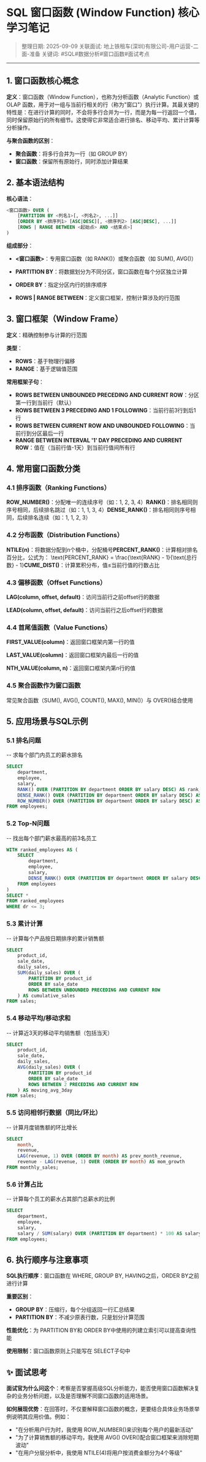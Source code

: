 # SQL 窗口函数 (Window Function) 核心学习笔记

> 整理日期: 2025-09-09
> 关联面试: 地上铁租车(深圳)有限公司-用户运营-二面-准备
> 关键词: #SQL#数据分析#窗口函数#面试考点

---

## 1. 窗口函数核心概念
**​​定义​**​：窗口函数（Window Function），也称为分析函数（Analytic Function）或 OLAP 函数，用于对一组与当前行相关的行（称为"窗口"）执行计算。其最关键的特性是：​​在进行计算的同时，不会将多行合并为一行，而是为每一行返回一个值，同时保留原始行的所有细节​​。这使得它非常适合进行排名、移动平均、累计计算等分析操作。

**​​与聚合函数的区别**​​：
- **​​聚合函数**​​：将多行合并为一行（如 GROUP BY）
- **​​窗口函数​​**：保留所有原始行，同时添加计算结果

## 2. 基本语法结构
**​​核心语法**​​：
```sql
<窗口函数> OVER (
    [PARTITION BY <列名1>[, <列名2>, ...]]
    [ORDER BY <排序列1> [ASC|DESC][, <排序列2> [ASC|DESC], ...]]
    [ROWS | RANGE BETWEEN <起始点> AND <结束点>]
)
```

**​​组成部分**​​：
- **​​<窗口函数>​**​：专用窗口函数（如 RANK()）或聚合函数（如 SUM(), AVG()）

- **​​PARTITION BY**​​：将数据划分为不同分区，窗口函数在每个分区独立计算

- **​​ORDER BY​**​：指定分区内行的排序顺序

- **​​ROWS | RANGE BETWEEN​**​：定义窗口框架，控制计算涉及的行范围

## 3. 窗口框架（Window Frame）
**​​定义**​​：精确控制参与计算的行范围

**​​类型**​​：
- **​​ROWS**​​：基于物理行偏移
- **​​RANGE​**​：基于逻辑值范围

**​​常用框架子句**​​：
- **ROWS BETWEEN UNBOUNDED PRECEDING AND CURRENT ROW**：分区第一行到当前行（默认）
- **ROWS BETWEEN 3 PRECEDING AND 1 FOLLOWING**：当前行前3行到后1行
- **ROWS BETWEEN CURRENT ROW AND UNBOUNDED FOLLOWING**：当前行到分区最后一行
- **RANGE BETWEEN INTERVAL '1' DAY PRECEDING AND CURRENT ROW**：值在（当前行值-1天）到当前行值间所有行

## 4. 常用窗口函数分类
### 4.1 排序函数（Ranking Functions）
**​​ROW_NUMBER()**​​：分配唯一的连续序号（如：1, 2, 3, 4）
**​​RANK()​**​：排名相同则序号相同，后续排名跳过（如：1, 1, 3, 4）
**​​DENSE_RANK()​**​：排名相同则序号相同，后续排名连续（如：1, 1, 2, 3）

### 4.2 分布函数（Distribution Functions）
**​​NTILE(n)​**​：将数据分配到n个桶中，分配桶号
**​​PERCENT_RANK()​**​：计算相对排名百分比，公式为：
\text{PERCENT_RANK} = \frac{\text{RANK} - 1}{\text{总行数} - 1}
**​​CUME_DIST()​**​：计算累积分布，值≤当前行值的行数占比

### 4.3 偏移函数（Offset Functions）
**​​LAG(column, offset, default)​**​：访问当前行之前offset行的数据

**​​LEAD(column, offset, default)​**​：访问当前行之后offset行的数据

### 4.4 首尾值函数（Value Functions）
**​​FIRST_VALUE(column)​**​：返回窗口框架内第一行的值

**​​LAST_VALUE(column)​​**：返回窗口框架内最后一行的值

**​​NTH_VALUE(column, n)​**​：返回窗口框架内第n行的值

### 4.5 聚合函数作为窗口函数
常见聚合函数（SUM(), AVG(), COUNT(), MAX(), MIN()）与 OVER()结合使用

## 5. 应用场景与SQL示例
### 5.1 排名问题
-- 求每个部门内员工的薪水排名
``` sql
SELECT
    department,
    employee,
    salary,
    RANK() OVER (PARTITION BY department ORDER BY salary DESC) AS rank_salary,
    DENSE_RANK() OVER (PARTITION BY department ORDER BY salary DESC) AS dense_rank_salary,
    ROW_NUMBER() OVER (PARTITION BY department ORDER BY salary DESC) AS row_num_salary
FROM employees;
```

### 5.2 Top-N问题
-- 找出每个部门薪水最高的前3名员工
```sql
WITH ranked_employees AS (
    SELECT
        department,
        employee,
        salary,
        DENSE_RANK() OVER (PARTITION BY department ORDER BY salary DESC) AS dr
    FROM employees
)
SELECT *
FROM ranked_employees
WHERE dr <= 3;
```

### 5.3 累计计算
-- 计算每个产品按日期排序的累计销售额
``` sql
SELECT
    product_id,
    sale_date,
    daily_sales,
    SUM(daily_sales) OVER (
        PARTITION BY product_id
        ORDER BY sale_date
        ROWS BETWEEN UNBOUNDED PRECEDING AND CURRENT ROW
    ) AS cumulative_sales
FROM sales;
```

### 5.4 移动平均/移动求和
-- 计算近3天的移动平均销售额（包括当天）
``` sql
SELECT
    product_id,
    sale_date,
    daily_sales,
    AVG(daily_sales) OVER (
        PARTITION BY product_id
        ORDER BY sale_date
        ROWS BETWEEN 2 PRECEDING AND CURRENT ROW
    ) AS moving_avg_3day
FROM sales;
```

### 5.5 访问相邻行数据（同比/环比）
-- 计算月度销售额的环比增长
``` sql
SELECT
    month,
    revenue,
    LAG(revenue, 1) OVER (ORDER BY month) AS prev_month_revenue,
    revenue - LAG(revenue, 1) OVER (ORDER BY month) AS mom_growth
FROM monthly_sales;
```

### 5.6 计算占比
-- 计算每个员工的薪水占其部门总薪水的比例
``` sql
SELECT
    department,
    employee,
    salary,
    salary / SUM(salary) OVER (PARTITION BY department) * 100 AS salary_percentage
FROM employees;
```

## 6. 执行顺序与注意事项
**​​SQL执行顺序​**​：窗口函数在 WHERE, GROUP BY, HAVING之后，ORDER BY之前进行计算

**​​重要区别​**​：
- **GROUP BY**：压缩行，每个分组返回一行汇总结果
- **PARTITION BY**：不减少原表行数，只是划分计算范围

**​​性能优化**​​：为 PARTITION BY和 ORDER BY中使用的列建立索引可以提高查询性能

**​​使用限制​**​：窗口函数原则上只能写在 SELECT子句中

## ✨ 面试思考
**​​面试官为什么问这个​**​：考察是否掌握高级SQL分析能力，能否使用窗口函数解决复杂的业务分析问题，以及是否理解不同窗口函数的适用场景。

**​​如何展现优势​**​：在回答时，不仅要解释窗口函数的概念，更要结合具体业务场景举例说明其应用价值。例如：
- "在分析用户行为时，我使用 ROW_NUMBER()来识别每个用户的最新活动"
- "为了计算销售额的移动平均，我使用 AVG() OVER()配合窗口框架来消除短期波动"
- "在用户分层分析中，我使用 NTILE(4)将用户按消费金额分为4个等级"
